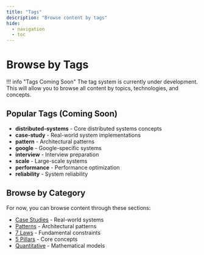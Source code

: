 ```yaml
---
title: "Tags"
description: "Browse content by tags"
hide:
  - navigation
  - toc
---
```


# Browse by Tags

!!! info "Tags Coming Soon"
    The tag system is currently under development. This will allow you to browse all content by topics, technologies, and concepts.

## Popular Tags (Coming Soon)

- **distributed-systems** - Core distributed systems concepts
- **case-study** - Real-world system implementations
- **pattern** - Architectural patterns
- **google** - Google-specific systems
- **interview** - Interview preparation
- **scale** - Large-scale systems
- **performance** - Performance optimization
- **reliability** - System reliability

## Browse by Category

For now, you can browse content through these sections:

- [Case Studies](/case-studies/) - Real-world systems
- [Patterns](/patterns/) - Architectural patterns
- [7 Laws](/part1-axioms/) - Fundamental constraints
- [5 Pillars](/part2-pillars/) - Core concepts
- [Quantitative](/quantitative/) - Mathematical models